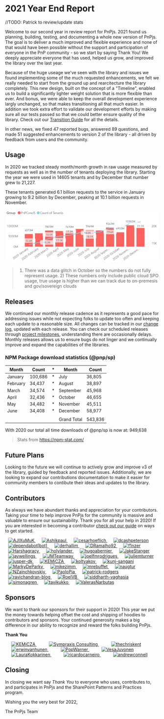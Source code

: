 # 2021 Year End Report

//TODO: Patrick to review/update stats

Welcome to our second year in review report for PnPjs. 2021 found us planning, building, testing, and documenting a whole new version of PnPjs. The goal is to deliver a much improved and flexible experience and none of that would have been possible without the support and participation of everyone in the PnP community - so we start by saying Thank You! We deeply appreciate everyone that has used, helped us grow, and improved the library over the last year.

Because of the huge useage we've seen with the library and issues we found implementing some of the much requested enhancements, we felt we really needed to start from the ground up and rearcitecture the library completely. This new design, built on the concept of a "Timeline", enabled us to build a significantly lighter weight solution that is more flexible than ever. And bonus, we were able to keep the overall development experience largly unchanged, so that makes transitioning all that much easier. In addition we took extra effort to validate our development efforts by making sure all our tests passed so that we could better ensure quality of the library. Check out our [Transition Guide](./transition-guide.md) for all the details.

In other news, we fixed 47 reported bugs, answered 89 questions, and made 51 suggested enhancements to version 2 of the library - all driven by feedback from users and the community.

## Usage

In 2020 we tracked steady month/month growth in raw usage measured by requests as well as in the number of tenants deploying the library. Starting the year we were used in 14605 tenants and by December that number grew to 21,227.

These tenants generated 6.1 billion requests to the service in January growing to 9.2 billion by December, peaking at 10.1 billion requests in November.

![Graph showing requests and tenants/month for @pnp/sp](../img/usage-2020-eoy.png)

> 1) There was a data glitch in October so the numbers do not fully represent usage. 2) These numbers only include public cloud SPO usage, true usage is higher than we can track due to on-premesis and gov/sovereign clouds

## Releases

We continued our monthly release cadence as it represents a good pace for addressing issues while not expecting folks to update too often and keeping each update to a reasonable size. All changes can be tracked in our [change log](https://github.com/pnp/pnpjs/blob/main/CHANGELOG.md), updated with each release. You can check our scheduled releases through [project milestones](https://github.com/pnp/pnpjs/milestones), understanding there are occasionally delays. Monthly releases allows us to ensure bugs do not linger and we continually improve and expand the capabilities of the libraries.

### NPM Package download statistics (@pnp/sp)

| Month    | Count   | *   | Month       | Count  |
| -------- | ------- | --- | ----------- | ------ |
| January  | 100,686 | *   | July        | 36,805 |
| February | 34,437  | *   | August      | 38,897 |
| March    | 34,574  | *   | September   | 45,968 |
| April    | 32,436  | *   | October     | 46,655 |
| May      | 34,482  | *   | November    | 45,511 |
| June     | 34,408  | *   | December    | 58,977 |
|          |         |     |             |        |
|          |         |     | Grand Total | 543,836|

With 2020 our total all time downloads of @pnp/sp is now at: 949,638

> Stats from <https://npm-stat.com/>

## Future Plans

Looking to the future we will continue to actively grow and improve v3 of the library, guided by feedback and reported issues. Additionally, we are looking to expand our contributions documentation to make it easier for community members to contibute their ideas and updates to the library.

## Contributors

As always we have abundant thanks and appreciation for your contributors. Taking your time to help improve PnPjs for the community is massive and valuable to ensure our sustainability. Thank you for all your help in 2020! If you are interested in becoming a contributor [check out our guide](../contributing/index.md) on ways to get started.

<a href="https://github.com/AJIXuMuK" style="margin:10px" title=AJIXuMuK>
    <img src="https://avatars3.githubusercontent.com/u/17036219?v=4" alt="AJIXuMuK" width="50" height="50" />
</a><a href="https://github.com/Ashikpaul" style="margin:10px" title=Ashikpaul>
    <img src="https://avatars2.githubusercontent.com/u/17526871?v=4" alt="Ashikpaul" width="50" height="50" />
</a><a href="https://github.com/cesarhoeflich" style="margin:10px" title=cesarhoeflich>
    <img src="https://avatars0.githubusercontent.com/u/6339165?v=4" alt="cesarhoeflich" width="50" height="50" />
</a><a href="https://github.com/dcashpeterson" style="margin:10px" title=dcashpeterson>
    <img src="https://avatars2.githubusercontent.com/u/45491456?v=4" alt="dcashpeterson" width="50" height="50" />
</a><a href="https://github.com/apps/dependabot" style="margin:10px" title=dependabot[bot]>
    <img src="https://avatars0.githubusercontent.com/in/29110?v=4" alt="dependabot[bot]" width="50" height="50" />
</a><a href="https://github.com/derhallim" style="margin:10px" title=derhallim>
    <img src="https://avatars1.githubusercontent.com/u/7239963?v=4" alt="derhallim" width="50" height="50" />
</a><a href="https://github.com/DRamalho92" style="margin:10px" title=DRamalho92>
    <img src="https://avatars1.githubusercontent.com/u/40799678?v=4" alt="DRamalho92" width="50" height="50" />
</a><a href="https://github.com/f1nzer" style="margin:10px" title=f1nzer>
    <img src="https://avatars3.githubusercontent.com/u/1970236?v=4" alt="f1nzer" width="50" height="50" />
</a><a href="https://github.com/Harshagracy" style="margin:10px" title=Harshagracy>
    <img src="https://avatars3.githubusercontent.com/u/14230498?v=4" alt="Harshagracy" width="50" height="50" />
</a><a href="https://github.com/holylander" style="margin:10px" title=holylander>
    <img src="https://avatars1.githubusercontent.com/u/2032683?v=4" alt="holylander" width="50" height="50" />
</a><a href="https://github.com/hugoabernier" style="margin:10px" title=hugoabernier>
    <img src="https://avatars2.githubusercontent.com/u/13972467?v=4" alt="hugoabernier" width="50" height="50" />
</a><a href="https://github.com/JakeStanger" style="margin:10px" title=JakeStanger>
    <img src="https://avatars0.githubusercontent.com/u/5057870?v=4" alt="JakeStanger" width="50" height="50" />
</a><a href="https://github.com/jaywellings" style="margin:10px" title=jaywellings>
    <img src="https://avatars2.githubusercontent.com/u/1410735?v=4" alt="jaywellings" width="50" height="50" />
</a><a href="https://github.com/JMTeamway" style="margin:10px" title=JMTeamway>
    <img src="https://avatars2.githubusercontent.com/u/42567407?v=4" alt="JMTeamway" width="50" height="50" />
</a><a href="https://github.com/joelfmrodrigues" style="margin:10px" title=joelfmrodrigues>
    <img src="https://avatars3.githubusercontent.com/u/19577724?v=4" alt="joelfmrodrigues" width="50" height="50" />
</a><a href="https://github.com/juliemturner" style="margin:10px" title=juliemturner>
    <img src="https://avatars0.githubusercontent.com/u/7570936?v=4" alt="juliemturner" width="50" height="50" />
</a><a href="https://github.com/jusper-dk" style="margin:10px" title=jusper-dk>
    <img src="https://avatars0.githubusercontent.com/u/27721442?v=4" alt="jusper-dk" width="50" height="50" />
</a><a href="https://github.com/KEMiCZA" style="margin:10px" title=KEMiCZA>
    <img src="https://avatars2.githubusercontent.com/u/3862716?v=4" alt="KEMiCZA" width="50" height="50" />
</a><a href="https://github.com/koltyakov" style="margin:10px" title=koltyakov>
    <img src="https://avatars2.githubusercontent.com/u/7816483?v=4" alt="koltyakov" width="50" height="50" />
</a><a href="https://github.com/kunj-sangani" style="margin:10px" title=kunj-sangani>
    <img src="https://avatars3.githubusercontent.com/u/25693207?v=4" alt="kunj-sangani" width="50" height="50" />
</a><a href="https://github.com/MarkyDeParky" style="margin:10px" title=MarkyDeParky>
    <img src="https://avatars1.githubusercontent.com/u/16799069?v=4" alt="MarkyDeParky" width="50" height="50" />
</a><a href="https://github.com/mikezimm" style="margin:10px" title=mikezimm>
    <img src="https://avatars1.githubusercontent.com/u/49648086?v=4" alt="mikezimm" width="50" height="50" />
</a><a href="https://github.com/mrebuffet" style="margin:10px" title=mrebuffet>
    <img src="https://avatars0.githubusercontent.com/u/3445077?v=4" alt="mrebuffet" width="50" height="50" />
</a><a href="https://github.com/naugtur" style="margin:10px" title=naugtur>
    <img src="https://avatars1.githubusercontent.com/u/509375?v=4" alt="naugtur" width="50" height="50" />
</a><a href="https://github.com/NZainchkovskiy" style="margin:10px" title=NZainchkovskiy>
    <img src="https://avatars0.githubusercontent.com/u/19357901?v=4" alt="NZainchkovskiy" width="50" height="50" />
</a><a href="https://github.com/PaoloPia" style="margin:10px" title=PaoloPia>
    <img src="https://avatars2.githubusercontent.com/u/7582026?v=4" alt="PaoloPia" width="50" height="50" />
</a><a href="https://github.com/patrick-rodgers" style="margin:10px" title=patrick-rodgers>
    <img src="https://avatars3.githubusercontent.com/u/13154702?v=4" alt="patrick-rodgers" width="50" height="50" />
</a><a href="https://github.com/ravichandran-blog" style="margin:10px" title=ravichandran-blog>
    <img src="https://avatars2.githubusercontent.com/u/21125180?v=4" alt="ravichandran-blog" width="50" height="50" />
</a><a href="https://github.com/RoelVB" style="margin:10px" title=RoelVB>
    <img src="https://avatars3.githubusercontent.com/u/10999128?v=4" alt="RoelVB" width="50" height="50" />
</a><a href="https://github.com/siddharth-vaghasia" style="margin:10px" title=siddharth-vaghasia>
    <img src="https://avatars0.githubusercontent.com/u/9557557?v=4" alt="siddharth-vaghasia" width="50" height="50" />
</a><a href="https://github.com/simonagren" style="margin:10px" title=simonagren>
    <img src="https://avatars0.githubusercontent.com/u/16558321?v=4" alt="simonagren" width="50" height="50" />
</a><a href="https://github.com/tavikukko" style="margin:10px" title=tavikukko>
    <img src="https://avatars0.githubusercontent.com/u/2223355?v=4" alt="tavikukko" width="50" height="50" />
</a><a href="https://github.com/ValerasNarbutas" style="margin:10px" title=ValerasNarbutas>
    <img src="https://avatars0.githubusercontent.com/u/16476453?v=4" alt="ValerasNarbutas" width="50" height="50" />
</a>

## Sponsors

We want to thank our sponsors for their support in 2020! This year we put the money towards helping offset the cost and shipping of hoodies to contributors and sponsors. Your continued generosity makes a big difference in our ability to recognize and reward the folks building PnPjs.

**Thank You**

<a href="https://github.com/KEMiCZA" style="margin:20px" title="KEMiCZA">
    <img src="https://avatars0.githubusercontent.com/u/3862716?v=4" alt="KEMiCZA" width="100" height="100" />
</a><a href="https://github.com/Sympraxis-Consulting" style="margin:20px" title="Sympraxis Consulting">
    <img src="https://avatars3.githubusercontent.com/u/19271832?v=4" alt="Sympraxis Consulting" width="100" height="100" />
</a><a href="https://github.com/thechriskent" style="margin:20px" title="thechriskent">
    <img src="https://avatars0.githubusercontent.com/u/8364109?v=4" alt="thechriskent" width="100" height="100" />
</a><a href="https://github.com/erwinvanhunen" style="margin:20px" title="erwinvanhunen">
    <img src="https://avatars0.githubusercontent.com/u/7666381?v=4" alt="erwinvanhunen" width="100" height="100" />
</a><a href="https://github.com/PopWarner" style="margin:20px" title="PopWarner">
    <img src="https://avatars0.githubusercontent.com/u/10676147?v=4" alt="PopWarner" width="100" height="100" />
</a><a href="https://github.com/VesaJuvonen" style="margin:20px" title="VesaJuvonen">
    <img src="https://avatars0.githubusercontent.com/u/7446437?v=4" alt="VesaJuvonen" width="100" height="100" />
</a><a href="https://github.com/LauraKokkarinen" style="margin:20px" title="LauraKokkarinen">
    <img src="https://avatars0.githubusercontent.com/u/41330990?v=4" alt="LauraKokkarinen" width="100" height="100" />
</a><a href="https://github.com/ricardocarneiro" style="margin:20px" title="ricardocarneiro">
    <img src="https://avatars0.githubusercontent.com/u/4666947?v=4" alt="ricardocarneiro" width="100" height="100" />
</a><a href="https://github.com/andrewconnell" style="margin:20px" title="andrewconnell">
    <img src="https://avatars0.githubusercontent.com/u/2068657?v=4" alt="andrewconnell" width="100" height="100" />
</a>

## Closing

In closing we want say _Thank You_ to everyone who uses, contributes to, and participates in PnPjs and the SharePoint Patterns and Practices program.

Wishing you the very best for 2022,

The PnPjs Team
